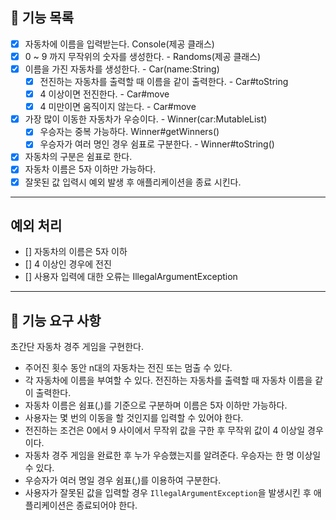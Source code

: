 ## 🚀 기능 목록

- [x] 자동차에 이름을 입력받는다. Console(제공 클래스)
- [x] 0 ~ 9 까지 무작위의 숫자를 생성한다. - Randoms(제공 클래스)
- [x] 이름을 가진 자동차를 생성한다. - Car(name:String)
  - [x] 전진하는 자동차를 출력할 때 이름을 같이 출력한다. - Car#toString
  - [x] 4 이상이면 전진한다. - Car#move
  - [x] 4 미만이면 움직이지 않는다. - Car#move 
- [x] 가장 많이 이동한 자동차가 우승이다. - Winner(car:MutableList<Car>)
  - [x] 우승자는 중복 가능하다. Winner#getWinners()
  - [x] 우승자가 여러 명인 경우 쉼표로 구분한다. - Winner#toString()
- [x] 자동차의 구분은 쉼표로 한다.
- [x] 자동차 이름은 5자 이하만 가능하다.
- [x] 잘못된 값 입력시 예외 발생 후 애플리케이션을 종료 시킨다.

---
## 예외 처리

- [] 자동차의 이름은 5자 이하
- [] 4 이상인 경우에 전진
- [] 사용자 입력에 대한 오류는 IllegalArgumentException 

---
## 🚀 기능 요구 사항

초간단 자동차 경주 게임을 구현한다.

- 주어진 횟수 동안 n대의 자동차는 전진 또는 멈출 수 있다.
- 각 자동차에 이름을 부여할 수 있다. 전진하는 자동차를 출력할 때 자동차 이름을 같이 출력한다.
- 자동차 이름은 쉼표(,)를 기준으로 구분하며 이름은 5자 이하만 가능하다.
- 사용자는 몇 번의 이동을 할 것인지를 입력할 수 있어야 한다.
- 전진하는 조건은 0에서 9 사이에서 무작위 값을 구한 후 무작위 값이 4 이상일 경우이다.
- 자동차 경주 게임을 완료한 후 누가 우승했는지를 알려준다. 우승자는 한 명 이상일 수 있다.
- 우승자가 여러 명일 경우 쉼표(,)를 이용하여 구분한다.
- 사용자가 잘못된 값을 입력할 경우 `IllegalArgumentException`을 발생시킨 후 애플리케이션은 종료되어야 한다.
